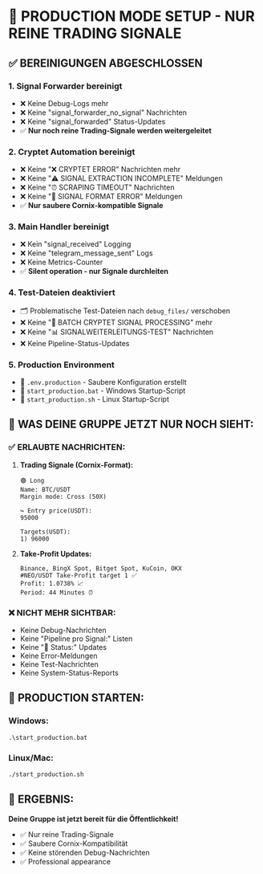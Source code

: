 # 🎯 PRODUCTION MODE SETUP - NUR REINE TRADING SIGNALE

## ✅ BEREINIGUNGEN ABGESCHLOSSEN

### 1. **Signal Forwarder bereinigt**
- ❌ Keine Debug-Logs mehr
- ❌ Keine "signal_forwarder_no_signal" Nachrichten
- ❌ Keine "signal_forwarded" Status-Updates
- ✅ **Nur noch reine Trading-Signale werden weitergeleitet**

### 2. **Cryptet Automation bereinigt**  
- ❌ Keine "❌ CRYPTET ERROR" Nachrichten mehr
- ❌ Keine "⚠️ SIGNAL EXTRACTION INCOMPLETE" Meldungen
- ❌ Keine "⏰ SCRAPING TIMEOUT" Nachrichten
- ❌ Keine "🔧 SIGNAL FORMAT ERROR" Meldungen
- ✅ **Nur saubere Cornix-kompatible Signale**

### 3. **Main Handler bereinigt**
- ❌ Kein "signal_received" Logging
- ❌ Keine "telegram_message_sent" Logs
- ❌ Keine Metrics-Counter
- ✅ **Silent operation - nur Signale durchleiten**

### 4. **Test-Dateien deaktiviert**
- 🗂️ Problematische Test-Dateien nach `debug_files/` verschoben
- ❌ Keine "🚀 BATCH CRYPTET SIGNAL PROCESSING" mehr
- ❌ Keine "📊 SIGNALWEITERLEITUNGS-TEST" Nachrichten
- ❌ Keine Pipeline-Status-Updates

### 5. **Production Environment**
- 📄 `.env.production` - Saubere Konfiguration erstellt
- 🚀 `start_production.bat` - Windows Startup-Script
- 🚀 `start_production.sh` - Linux Startup-Script

## 🎯 WAS DEINE GRUPPE JETZT NUR NOCH SIEHT:

### ✅ **ERLAUBTE NACHRICHTEN:**
1. **Trading Signale (Cornix-Format):**
   ```
   🟢 Long
   Name: BTC/USDT
   Margin mode: Cross (50X)

   ↪️ Entry price(USDT):
   95000

   Targets(USDT):
   1) 96000
   ```

2. **Take-Profit Updates:**
   ```
   Binance, BingX Spot, Bitget Spot, KuCoin, OKX
   #NEO/USDT Take-Profit target 1 ✅
   Profit: 1.0738% 📈
   Period: 44 Minutes ⏰
   ```

### ❌ **NICHT MEHR SICHTBAR:**
- Keine Debug-Nachrichten
- Keine "Pipeline pro Signal:" Listen
- Keine "🔄 Status:" Updates  
- Keine Error-Meldungen
- Keine Test-Nachrichten
- Keine System-Status-Reports

## 🚀 PRODUCTION STARTEN:

### Windows:
```batch
.\start_production.bat
```

### Linux/Mac:
```bash
./start_production.sh
```

## 🎉 ERGEBNIS:
**Deine Gruppe ist jetzt bereit für die Öffentlichkeit!**
- ✅ Nur reine Trading-Signale
- ✅ Saubere Cornix-Kompatibilität  
- ✅ Keine störenden Debug-Nachrichten
- ✅ Professional appearance